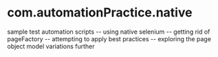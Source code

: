 # com.automationPractice.native
sample test automation scripts 
-- using native selenium
-- getting rid of pageFactory
-- attempting to apply best practices
-- exploring the page object model variations further
